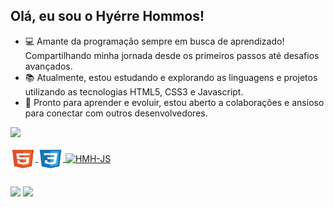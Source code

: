 ## Olá, eu sou o Hyérre Hommos!

- 💻 Amante da programação sempre em busca de aprendizado! Compartilhando minha jornada desde os primeiros passos até desafios avançados.
- 📚 Atualmente, estou estudando e explorando as linguagens e projetos utilizando as tecnologias HTML5, CSS3 e Javascript. 
- 🚀 Pronto para aprender e evoluir, estou aberto a colaborações e ansioso para conectar com outros desenvolvedores.

<div>
  <a href="https://beacons.ai/hyerremhommos">
  <img height="180em" src="https://github-readme-stats.vercel.app/api/top-langs/?username=hyerremhommos&layout=compact&langs_count=16&theme=dark"/>
</div>

<div style="display: inline_block"><br>
  <img align="center" alt="HMH-HTML" height="30" width="40" src="https://raw.githubusercontent.com/devicons/devicon/master/icons/html5/html5-original.svg">
  <img align="center" alt="HMH-CSS" height="30" width="40" src="https://raw.githubusercontent.com/devicons/devicon/master/icons/css3/css3-original.svg">
  <img align="center" alt="HMH-JS" height="30" width="40" src="https://cdn.jsdelivr.net/gh/devicons/devicon/icons/javascript/javascript-original.svg" />  
</div>

##

<div> 
  <a href = "mailto:hyerrehommos@gmail.com"><img src="https://img.shields.io/badge/-Gmail-%23333?style=for-the-badge&logo=gmail&logoColor=white" target="_blank"></a>
  <a href="#" target="_blank"><img src="https://img.shields.io/badge/-LinkedIn-%230077B5?style=for-the-badge&logo=linkedin&logoColor=white" target="_blank"></a>
</div>
